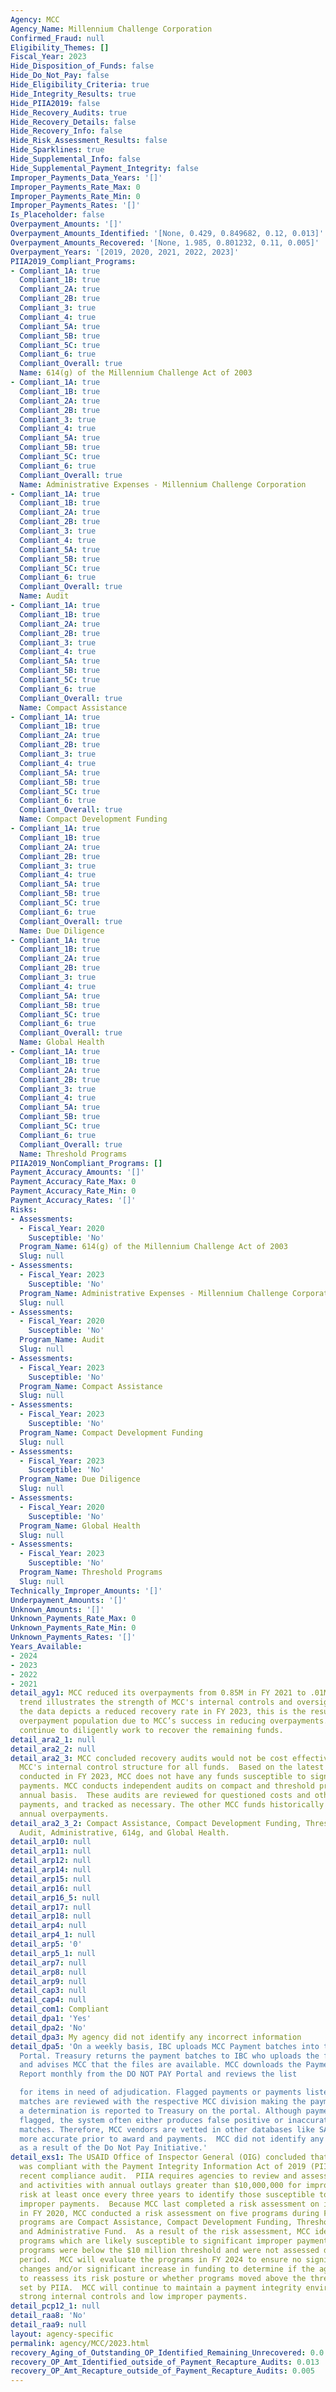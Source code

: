```yaml
---
Agency: MCC
Agency_Name: Millennium Challenge Corporation
Confirmed_Fraud: null
Eligibility_Themes: []
Fiscal_Year: 2023
Hide_Disposition_of_Funds: false
Hide_Do_Not_Pay: false
Hide_Eligibility_Criteria: true
Hide_Integrity_Results: true
Hide_PIIA2019: false
Hide_Recovery_Audits: true
Hide_Recovery_Details: false
Hide_Recovery_Info: false
Hide_Risk_Assessment_Results: false
Hide_Sparklines: true
Hide_Supplemental_Info: false
Hide_Supplemental_Payment_Integrity: false
Improper_Payments_Data_Years: '[]'
Improper_Payments_Rate_Max: 0
Improper_Payments_Rate_Min: 0
Improper_Payments_Rates: '[]'
Is_Placeholder: false
Overpayment_Amounts: '[]'
Overpayment_Amounts_Identified: '[None, 0.429, 0.849682, 0.12, 0.013]'
Overpayment_Amounts_Recovered: '[None, 1.985, 0.801232, 0.11, 0.005]'
Overpayment_Years: '[2019, 2020, 2021, 2022, 2023]'
PIIA2019_Compliant_Programs:
- Compliant_1A: true
  Compliant_1B: true
  Compliant_2A: true
  Compliant_2B: true
  Compliant_3: true
  Compliant_4: true
  Compliant_5A: true
  Compliant_5B: true
  Compliant_5C: true
  Compliant_6: true
  Compliant_Overall: true
  Name: 614(g) of the Millennium Challenge Act of 2003
- Compliant_1A: true
  Compliant_1B: true
  Compliant_2A: true
  Compliant_2B: true
  Compliant_3: true
  Compliant_4: true
  Compliant_5A: true
  Compliant_5B: true
  Compliant_5C: true
  Compliant_6: true
  Compliant_Overall: true
  Name: Administrative Expenses - Millennium Challenge Corporation
- Compliant_1A: true
  Compliant_1B: true
  Compliant_2A: true
  Compliant_2B: true
  Compliant_3: true
  Compliant_4: true
  Compliant_5A: true
  Compliant_5B: true
  Compliant_5C: true
  Compliant_6: true
  Compliant_Overall: true
  Name: Audit
- Compliant_1A: true
  Compliant_1B: true
  Compliant_2A: true
  Compliant_2B: true
  Compliant_3: true
  Compliant_4: true
  Compliant_5A: true
  Compliant_5B: true
  Compliant_5C: true
  Compliant_6: true
  Compliant_Overall: true
  Name: Compact Assistance
- Compliant_1A: true
  Compliant_1B: true
  Compliant_2A: true
  Compliant_2B: true
  Compliant_3: true
  Compliant_4: true
  Compliant_5A: true
  Compliant_5B: true
  Compliant_5C: true
  Compliant_6: true
  Compliant_Overall: true
  Name: Compact Development Funding
- Compliant_1A: true
  Compliant_1B: true
  Compliant_2A: true
  Compliant_2B: true
  Compliant_3: true
  Compliant_4: true
  Compliant_5A: true
  Compliant_5B: true
  Compliant_5C: true
  Compliant_6: true
  Compliant_Overall: true
  Name: Due Diligence
- Compliant_1A: true
  Compliant_1B: true
  Compliant_2A: true
  Compliant_2B: true
  Compliant_3: true
  Compliant_4: true
  Compliant_5A: true
  Compliant_5B: true
  Compliant_5C: true
  Compliant_6: true
  Compliant_Overall: true
  Name: Global Health
- Compliant_1A: true
  Compliant_1B: true
  Compliant_2A: true
  Compliant_2B: true
  Compliant_3: true
  Compliant_4: true
  Compliant_5A: true
  Compliant_5B: true
  Compliant_5C: true
  Compliant_6: true
  Compliant_Overall: true
  Name: Threshold Programs
PIIA2019_NonCompliant_Programs: []
Payment_Accuracy_Amounts: '[]'
Payment_Accuracy_Rate_Max: 0
Payment_Accuracy_Rate_Min: 0
Payment_Accuracy_Rates: '[]'
Risks:
- Assessments:
  - Fiscal_Year: 2020
    Susceptible: 'No'
  Program_Name: 614(g) of the Millennium Challenge Act of 2003
  Slug: null
- Assessments:
  - Fiscal_Year: 2023
    Susceptible: 'No'
  Program_Name: Administrative Expenses - Millennium Challenge Corporation
  Slug: null
- Assessments:
  - Fiscal_Year: 2020
    Susceptible: 'No'
  Program_Name: Audit
  Slug: null
- Assessments:
  - Fiscal_Year: 2023
    Susceptible: 'No'
  Program_Name: Compact Assistance
  Slug: null
- Assessments:
  - Fiscal_Year: 2023
    Susceptible: 'No'
  Program_Name: Compact Development Funding
  Slug: null
- Assessments:
  - Fiscal_Year: 2023
    Susceptible: 'No'
  Program_Name: Due Diligence
  Slug: null
- Assessments:
  - Fiscal_Year: 2020
    Susceptible: 'No'
  Program_Name: Global Health
  Slug: null
- Assessments:
  - Fiscal_Year: 2023
    Susceptible: 'No'
  Program_Name: Threshold Programs
  Slug: null
Technically_Improper_Amounts: '[]'
Underpayment_Amounts: '[]'
Unknown_Amounts: '[]'
Unknown_Payments_Rate_Max: 0
Unknown_Payments_Rate_Min: 0
Unknown_Payments_Rates: '[]'
Years_Available:
- 2024
- 2023
- 2022
- 2021
detail_agy1: MCC reduced its overpayments from 0.85M in FY 2021 to .01M in FY 2023.  The
  trend illustrates the strength of MCC's internal controls and oversight.  Although
  the data depicts a reduced recovery rate in FY 2023, this is the result of the smaller
  overpayment population due to MCC’s success in reducing overpayments.  MCC will
  continue to diligently work to recover the remaining funds.
detail_ara2_1: null
detail_ara2_2: null
detail_ara2_3: MCC concluded recovery audits would not be cost effective and benefit
  MCC's internal control structure for all funds.  Based on the latest risk assessments
  conducted in FY 2023, MCC does not have any funds susceptible to significant improper
  payments. MCC conducts independent audits on compact and threshold programs on an
  annual basis.  These audits are reviewed for questioned costs and other improper
  payments, and tracked as necessary. The other MCC funds historically have very low
  annual overpayments.
detail_ara2_3_2: Compact Assistance, Compact Development Funding, Threshold, Due Diligence,
  Audit, Administrative, 614g, and Global Health.
detail_arp10: null
detail_arp11: null
detail_arp12: null
detail_arp14: null
detail_arp15: null
detail_arp16: null
detail_arp16_5: null
detail_arp17: null
detail_arp18: null
detail_arp4: null
detail_arp4_1: null
detail_arp5: '0'
detail_arp5_1: null
detail_arp7: null
detail_arp8: null
detail_arp9: null
detail_cap3: null
detail_cap4: null
detail_com1: Compliant
detail_dpa1: 'Yes'
detail_dpa2: 'No'
detail_dpa3: My agency did not identify any incorrect information
detail_dpa5: 'On a weekly basis, IBC uploads MCC Payment batches into the DO NOT PAY
  Portal. Treasury returns the payment batches to IBC who uploads the files in Oracle
  and advises MCC that the files are available. MCC downloads the Payment Activity
  Report monthly from the DO NOT PAY Portal and reviews the list

  for items in need of adjudication. Flagged payments or payments listed as possible
  matches are reviewed with the respective MCC division making the payment before
  a determination is reported to Treasury on the portal. Although payments can be
  flagged, the system often either produces false positive or inaccurate probable
  matches. Therefore, MCC vendors are vetted in other databases like SAM which is
  more accurate prior to award and payments.  MCC did not identify any improper payments
  as a result of the Do Not Pay Initiative.'
detail_exs1: The USAID Office of Inspector General (OIG) concluded that the agency
  was compliant with the Payment Integrity Information Act of 2019 (PIIA) in the most
  recent compliance audit.  PIIA requires agencies to review and assess all programs
  and activities with annual outlays greater than $10,000,000 for improper payment
  risk at least once every three years to identify those susceptible to significant
  improper payments.  Because MCC last completed a risk assessment on its programs
  in FY 2020, MCC conducted a risk assessment on five programs during FY 2023.  These
  programs are Compact Assistance, Compact Development Funding, Threshold, Due Diligence,
  and Administrative Fund.  As a result of the risk assessment, MCC identified no
  programs which are likely susceptible to significant improper payments.  Additional
  programs were below the $10 million threshold and were not assessed during this
  period.  MCC will evaluate the programs in FY 2024 to ensure no significant legislative
  changes and/or significant increase in funding to determine if the agency will need
  to reassess its risk posture or whether programs moved above the threshold levels
  set by PIIA.  MCC will continue to maintain a payment integrity environment with
  strong internal controls and low improper payments.
detail_pcp12_1: null
detail_raa8: 'No'
detail_raa9: null
layout: agency-specific
permalink: agency/MCC/2023.html
recovery_Aging_of_Outstanding_OP_Identified_Remaining_Unrecovered: 0.0
recovery_OP_Amt_Identified_outside_of_Payment_Recapture_Audits: 0.013
recovery_OP_Amt_Recapture_outside_of_Payment_Recapture_Audits: 0.005
---
```

